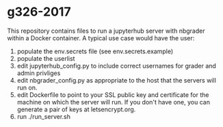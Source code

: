 # g326-2017
This repository contains files to run a jupyterhub server with nbgrader within a Docker container.
A typical use case would have the user:

1. populate the env.secrets file (see env.secrets.example)
2. populate the userlist
3. edit jupyterhub_config.py to include correct usernames for grader and admin privliges
4. edit nbgrader_config.py as appropriate to the host that the servers will run on.
5. edit Dockerfile to point to your SSL public key and certificate for the machine on which the server will run. If you don't have one, you can generate a pair of keys at letsencrypt.org.
5. run ./run_server.sh
